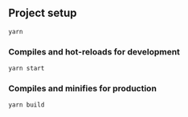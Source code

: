 ## Project setup
```
yarn
```

### Compiles and hot-reloads for development
```
yarn start
```

### Compiles and minifies for production
```
yarn build
```